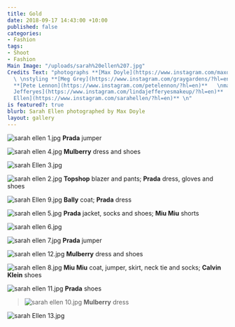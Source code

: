 ```yaml
---
title: Gold
date: 2018-09-17 14:43:00 +10:00
published: false
categories:
- Fashion
tags:
- Shoot
- Fashion
Main Image: "/uploads/sarah%20ellen%207.jpg"
Credits Text: "photographs **[Max Doyle](https://www.instagram.com/maxdoyle_photographer/)**
  \ \nstyling **[Meg Grey](https://www.instagram.com/graygardens/?hl=en)**  \nhair
  **[Pete Lennon](https://www.instagram.com/petelennon/?hl=en)**   \nmake-up **[Lind
  Jefferyes](https://www.instagram.com/lindajefferyesmakeup/?hl=en)**   \nmodel **[Sarah
  Ellen](https://www.instagram.com/sarahellen/?hl=en)** \n"
is featured?: true
blurb: Sarah Ellen photographed by Max Doyle
layout: gallery
---
```


![sarah ellen 1.jpg](/uploads/sarah%20ellen%201.jpg)
**Prada** jumper

![sarah ellen 4.jpg](/uploads/sarah%20ellen%204.jpg)
**Mulberry** dress and shoes

![sarah Ellen 3.jpg](/uploads/sarah%20Ellen%203.jpg)

![sarah ellen 2.jpg](/uploads/sarah%20ellen%202.jpg)
**Topshop** blazer and pants; **Prada** dress, gloves and shoes

![sarah Ellen 9.jpg](/uploads/sarah%20Ellen%209.jpg)
**Bally** coat; **Prada** dress

![sarah ellen 5.jpg](/uploads/sarah%20ellen%205.jpg)
**Prada** jacket, socks and shoes; **Miu Miu** shorts 

![sarah ellen 6.jpg](/uploads/sarah%20ellen%206.jpg)

![sarah ellen 7.jpg](/uploads/sarah%20ellen%207.jpg)
**Prada** jumper

![sarah ellen 12.jpg](/uploads/sarah%20ellen%2012.jpg)
**Mulberry** dress and shoes

![sarah ellen 8.jpg](/uploads/sarah%20ellen%208.jpg)
**Miu Miu** coat, jumper, skirt, neck tie and socks; **Calvin Klein** shoes

![sarah ellen 11.jpg](/uploads/sarah%20ellen%2011.jpg)
**Prada** shoes

> ![sarah ellen 10.jpg](/uploads/sarah%20ellen%2010.jpg)
**Mulberry** dress

![sarah Ellen 13.jpg](/uploads/sarah%20Ellen%2013.jpg)